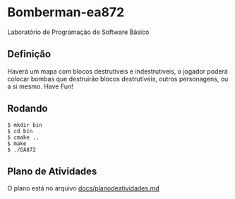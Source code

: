 # Bomberman-ea872
Laboratório de Programação de Software Básico

## Definição

Haverá um mapa com blocos destrutíveis e indestrutíveis, o jogador poderá colocar bombas que destruirão
blocos destrutíveis, outros personagens, ou a si mesmo. Have Fun!

## Rodando

```
$ mkdir bin
$ cd bin
$ cmake ..
$ make
$ ./EA872
```
## Plano de Atividades

O plano está no arquivo [docs/planodeatividades.md](https://github.com/seijihirao/ea872/blob/main/docs/planodeatividades.md)
